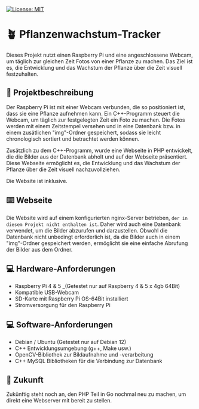 [![License: MIT](https://img.shields.io/badge/License-MIT-blue.svg)](https://github.com/Toby-Fm/raspi_dailyPhoto/blob/main/LICENSE)

# 🪴 Pflanzenwachstum-Tracker

Dieses Projekt nutzt einen Raspberry Pi und eine angeschlossene Webcam, um täglich zur gleichen Zeit Fotos von einer Pflanze zu machen. Das Ziel ist es, die Entwicklung und das Wachstum der Pflanze über die Zeit visuell festzuhalten.

## 📔 Projektbeschreibung

Der Raspberry Pi ist mit einer Webcam verbunden, die so positioniert ist, dass sie eine Pflanze aufnehmen kann. Ein C++-Programm steuert die Webcam, um täglich zur festgelegten Zeit ein Foto zu machen. Die Fotos werden mit einem Zeitstempel versehen und in eine Datenbank bzw. in einem zusätlichen "img"-Ordner gespeichert, sodass sie leicht chronologisch sortiert und betrachtet werden können.

Zusätzlich zu dem C++-Programm, wurde eine Webseite in PHP entwickelt, die die Bilder aus der Datenbank abholt und auf der Webseite präsentiert. Diese Webseite ermöglicht es, die Entwicklung und das Wachstum der Pflanze über die Zeit visuell nachzuvollziehen.

Die Website ist inklusive.

## ⌨️  Webseite

Die Website wird auf einem konfigurierten nginx-Server betrieben, `der in diesem Projekt nicht enthalten ist`. Daher wird auch eine Datenbank verwendet, um die Bilder abzurufen und darzustellen. Obwohl die Datenbank nicht unbedingt erforderlich ist, da die Bilder auch in einem "img"-Ordner gespeichert werden, ermöglicht sie eine einfache Abrufung der Bilder aus dem Ordner.

## 💻 Hardware-Anforderungen

-   Raspberry Pi 4 & 5 _(Getestet nur auf Raspberry 4 & 5 x 4gb 64Bit)
-   Kompatible USB-Webcam
-   SD-Karte mit Raspberry Pi OS-64Bit installiert
-   Stromversorgung für den Raspberry Pi

## 💻 Software-Anforderungen

-   Debian / Ubuntu (Getestet nur auf Debian 12)
-   C++ Entwicklungsumgebung (g++, Make usw.)
-   OpenCV-Bibliothek zur Bildaufnahme und -verarbeitung
-   C++ MySQL Bibliotheken für die Verbindung zur Datenbank

## 🔮 Zukunft
Zukünftig steht noch an, den PHP Teil in Go nochmal neu zu machen, um direkt eine Webserver mit bereit zu stellen.
